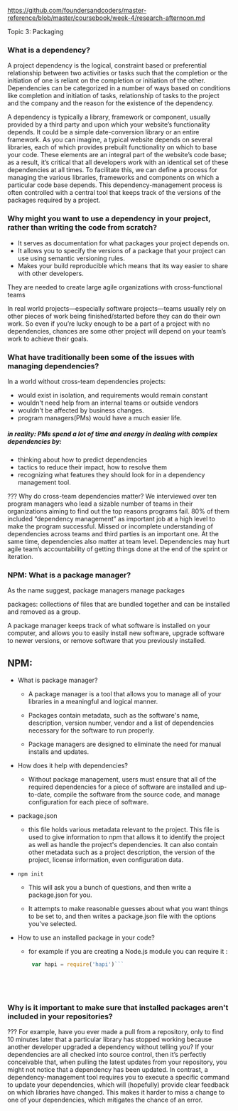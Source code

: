 https://github.com/foundersandcoders/master-reference/blob/master/coursebook/week-4/research-afternoon.md

Topic 3: Packaging



### What is a dependency?
A project dependency is the logical, constraint based or preferential relationship between two activities or tasks such that the completion or the initiation of one is reliant on the completion or initiation of the other.
Dependencies can be categorized in a number of ways based on conditions like completion and initiation of tasks, relationship of tasks to the project and the company and the reason for the existence of the dependency.

A dependency is typically a library, framework or component, usually provided by a third party and upon which your website’s functionality depends. It could be a simple date-conversion library or an entire framework.
As you can imagine, a typical website depends on several libraries, each of which provides prebuilt functionality on which to base your code. These elements are an integral part of the website’s code base; as a result, it’s critical that all developers work with an identical set of these dependencies at all times.
To facilitate this, we can define a process for managing the various libraries, frameworks and components on which a particular code base depends. This dependency-management process is often controlled with a central tool that keeps track of the versions of the packages required by a project.


### Why might you want to use a dependency in your project, rather than writing the code from scratch?
* It serves as documentation for what packages your project depends on.
* It allows you to specify the versions of a package that your project can use using semantic versioning rules.
* Makes your build reproducible which means that its way easier to share with other developers.

They are needed to create large agile organizations with cross-functional teams

In real world projects—especially software projects—teams usually rely on other pieces of work being finished/started before they can do their own work. So even if you’re lucky enough to be a part of a project with no dependencies, chances are some other project will depend on your team’s work to achieve their goals.


### What have traditionally been some of the issues with managing dependencies?
In a world without cross-team dependencies projects:
* would exist in isolation, and requirements would remain constant
* wouldn't need help from an internal teams or outside vendors
* wouldn't be affected by business changes.
* program managers(PMs) would have a much easier life.

##### in reality: PMs spend a lot of time and energy in dealing with complex dependencies by:
* thinking about how to predict dependencies
* tactics to reduce their impact, how to resolve them
* recognizing what features they should look for in a dependency management tool.


???
Why do cross-team dependencies matter?
We interviewed over ten program managers who lead a sizable number of teams in their organizations aiming to find out the top reasons programs fail. 80% of them included “dependency management” as important job at a high level to make the program successful. Missed or incomplete understanding of dependencies across teams and third parties is an important one. At the same time, dependencies also matter at team level. Dependencies may hurt agile team’s accountability of getting things done at the end of the sprint or iteration.



### NPM: What is a package manager?
As the name suggest, package managers manage packages

packages: collections of files that are bundled together and can be installed and removed as a group.

A package manager keeps track of what software is installed on your computer, and allows you to easily install new software, upgrade software to newer versions, or remove software that you previously installed.






## NPM:
 * What is package manager?

   - A package manager is a tool that allows you to manage all of your libraries in a meaningful and logical manner.

   - Packages contain metadata, such as the software's name, description, version number, vendor and a list of dependencies necessary for the software to run properly.

   - Package managers are designed to eliminate the need for manual installs and updates.

 * How does it help with dependencies?

   - Without package management, users must ensure that all of the required dependencies for a piece of software are installed and up-to-date, compile the software from the source code, and manage configuration for each piece of software.


 * package.json

   - this file holds various metadata relevant to the project. This file is used to give information to npm that allows it to identify the project as well as handle the project's dependencies. It can also contain other metadata such as a project description, the version of the project, license information, even configuration data.


 * `npm init`

   - This will ask you a bunch of questions, and then write a package.json for you.

   - It attempts to make reasonable guesses about what you want things to be set to, and then writes a package.json file with the options you've selected.

 * How to use an installed package in your code?

   - for example if you are creating a Node.js module you can require it :

     ``` js
      var hapi = require('hapi')```






### Why is it important to make sure that installed packages aren't included in your repositories?


???
For example, have you ever made a pull from a repository, only to find 10 minutes later that a particular library has stopped working because another developer upgraded a dependency without telling you? If your dependencies are all checked into source control, then it’s perfectly conceivable that, when pulling the latest updates from your repository, you might not notice that a dependency has been updated. In contrast, a dependency-management tool requires you to execute a specific command to update your dependencies, which will (hopefully) provide clear feedback on which libraries have changed. This makes it harder to miss a change to one of your dependencies, which mitigates the chance of an error.
